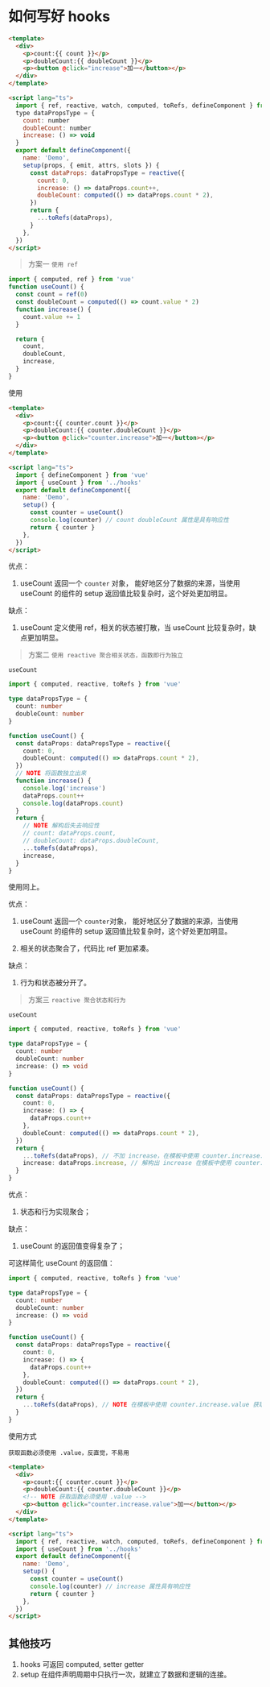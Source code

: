 # 如何写好 hooks

```html
<template>
  <div>
    <p>count:{{ count }}</p>
    <p>doubleCount:{{ doubleCount }}</p>
    <p><button @click="increase">加一</button></p>
  </div>
</template>

<script lang="ts">
  import { ref, reactive, watch, computed, toRefs, defineComponent } from 'vue'
  type dataPropsType = {
    count: number
    doubleCount: number
    increase: () => void
  }
  export default defineComponent({
    name: 'Demo',
    setup(props, { emit, attrs, slots }) {
      const dataProps: dataPropsType = reactive({
        count: 0,
        increase: () => dataProps.count++,
        doubleCount: computed(() => dataProps.count * 2),
      })
      return {
        ...toRefs(dataProps),
      }
    },
  })
</script>
```

> 方案一 `使用 ref`

```ts
import { computed, ref } from 'vue'
function useCount() {
  const count = ref(0)
  const doubleCount = computed(() => count.value * 2)
  function increase() {
    count.value += 1
  }

  return {
    count,
    doubleCount,
    increase,
  }
}
```

使用

```html
<template>
  <div>
    <p>count:{{ counter.count }}</p>
    <p>doubleCount:{{ counter.doubleCount }}</p>
    <p><button @click="counter.increase">加一</button></p>
  </div>
</template>

<script lang="ts">
  import { defineComponent } from 'vue'
  import { useCount } from '../hooks'
  export default defineComponent({
    name: 'Demo',
    setup() {
      const counter = useCount()
      console.log(counter) // count doubleCount 属性是具有响应性
      return { counter }
    },
  })
</script>
```

优点：

1. useCount 返回一个 `counter` 对象， 能好地区分了数据的来源，当使用 useCount 的组件的 setup 返回值比较复杂时，这个好处更加明显。

缺点：

1. useCount 定义使用 ref，相关的状态被打散，当 useCount 比较复杂时，缺点更加明显。

> 方案二 `使用 reactive 聚合相关状态，函数即行为独立`

`useCount`

```ts
import { computed, reactive, toRefs } from 'vue'

type dataPropsType = {
  count: number
  doubleCount: number
}

function useCount() {
  const dataProps: dataPropsType = reactive({
    count: 0,
    doubleCount: computed(() => dataProps.count * 2),
  })
  // NOTE 将函数独立出来
  function increase() {
    console.log('increase')
    dataProps.count++
    console.log(dataProps.count)
  }
  return {
    // NOTE 解构后失去响应性
    // count: dataProps.count,
    // doubleCount: dataProps.doubleCount,
    ...toRefs(dataProps),
    increase,
  }
}
```

使用同上。

优点：

1. useCount 返回一个 `counter`对象， 能好地区分了数据的来源，当使用 useCount 的组件的 setup 返回值比较复杂时，这个好处更加明显。

2. 相关的状态聚合了，代码比 ref 更加紧凑。

缺点：

1. 行为和状态被分开了。

> 方案三 `reactive 聚合状态和行为`

`useCount`

```ts
import { computed, reactive, toRefs } from 'vue'

type dataPropsType = {
  count: number
  doubleCount: number
  increase: () => void
}

function useCount() {
  const dataProps: dataPropsType = reactive({
    count: 0,
    increase: () => {
      dataProps.count++
    },
    doubleCount: computed(() => dataProps.count * 2),
  })
  return {
    ...toRefs(dataProps), // 不加 increase，在模板中使用 counter.increase.value
    increase: dataProps.increase, // 解构出 increase 在模板中使用 counter.increase
  }
}
```

优点：

1. 状态和行为实现聚合；

缺点：

1. useCount 的返回值变得复杂了；

可这样简化 useCount 的返回值：

```ts
import { computed, reactive, toRefs } from 'vue'

type dataPropsType = {
  count: number
  doubleCount: number
  increase: () => void
}

function useCount() {
  const dataProps: dataPropsType = reactive({
    count: 0,
    increase: () => {
      dataProps.count++
    },
    doubleCount: computed(() => dataProps.count * 2),
  })
  return {
    ...toRefs(dataProps), // NOTE 在模板中使用 counter.increase.value 获取 increase
  }
}
```

使用方式

`获取函数必须使用 .value，反直觉，不易用`

```html
<template>
  <div>
    <p>count:{{ counter.count }}</p>
    <p>doubleCount:{{ counter.doubleCount }}</p>
    <!-- NOTE 获取函数必须使用 .value -->
    <p><button @click="counter.increase.value">加一</button></p>
  </div>
</template>

<script lang="ts">
  import { ref, reactive, watch, computed, toRefs, defineComponent } from 'vue'
  import { useCount } from '../hooks'
  export default defineComponent({
    name: 'Demo',
    setup() {
      const counter = useCount()
      console.log(counter) // increase 属性具有响应性
      return { counter }
    },
  })
</script>
```

## 其他技巧

1. hooks 可返回 computed, setter getter
2. setup 在组件声明周期中只执行一次，就建立了数据和逻辑的连接。
